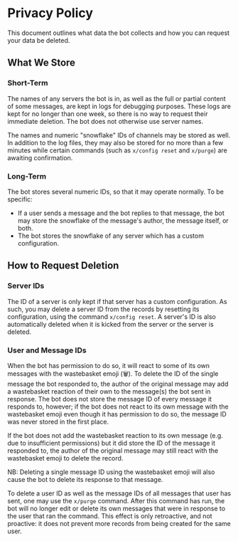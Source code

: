 # Privacy Policy

This document outlines what data the bot collects and how you can request your data be deleted.

## What We Store

### Short-Term

The names of any servers the bot is in, as well as the full or partial content of some messages, are
kept in logs for debugging purposes. These logs are kept for no longer than one week, so there is no
way to request their immediate deletion. The bot does not otherwise use server names.

The names and numeric "snowflake" IDs of channels may be stored as well. In addition to the log
files, they may also be stored for no more than a few minutes while certain commands (such as 
`x/config reset` and `x/purge`) are awaiting confirmation.

### Long-Term

The bot stores several numeric IDs, so that it may operate normally. To be specific:

- If a user sends a message and the bot replies to that message, the bot may store the snowflake of
  the message's author, the message itself, or both.
- The bot stores the snowflake of any server which has a custom configuration.

## How to Request Deletion

### Server IDs

The ID of a server is only kept if that server has a custom configuration. As such, you may delete
a server ID from the records by resetting its configuration, using the command `x/config reset`.
A server's ID is also automatically deleted when it is kicked from the server or the server is
deleted.

### User and Message IDs

When the bot has permission to do so, it will react to some of its own messages with the wastebasket
emoji (🗑️). To delete the ID of the single message the bot responded to, the author of the original
message may add a wastebasket reaction of their own to the message(s) the bot sent in response. The
bot does not store the message ID of every message it responds to, however; if the bot does not
react to its own message with the wastebasket emoji even though it has permission to do so, the
message ID was never stored in the first place.

If the bot does not add the wastebasket reaction to its own message (e.g. due to insufficient
permissions) but it did store the ID of the message it responded to, the author of the original
message may still react with the wastebasket emoji to delete the record.

NB: Deleting a single message ID using the wastebasket emoji will also cause the bot to delete its
response to that message.

To delete a user ID as well as the message IDs of all messages that user has sent, one may use the
`x/purge` command. After this command has run, the bot will no longer edit or delete its own
messages that were in response to the user that ran the command. This effect is only retroactive,
and not proactive: it does not prevent more records from being created for the same user.

